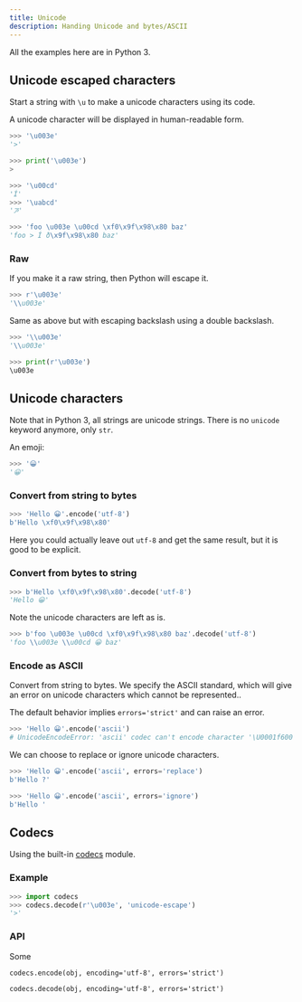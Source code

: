 ```yaml
---
title: Unicode
description: Handing Unicode and bytes/ASCII
---
```


All the examples here are in Python 3.


## Unicode escaped characters

Start a string with `\u` to make a unicode characters using its code.

A unicode character will be displayed in human-readable form.

```python
>>> '\u003e'
'>'

>>> print('\u003e')
>
```

```python
>>> '\u00cd'
'Í'
>>> '\uabcd'
'ꯍ'
```

```python
>>> 'foo \u003e \u00cd \xf0\x9f\x98\x80 baz'
'foo > Í ð\x9f\x98\x80 baz'
```

### Raw

If you make it a raw string, then Python will escape it.

```python
>>> r'\u003e'
'\\u003e'
```

Same as above but with escaping backslash using a double backslash.

```python
>>> '\\u003e'
'\\u003e'
```

```python
>>> print(r'\u003e')
\u003e
```


## Unicode characters

Note that in Python 3, all strings are unicode strings. There is no `unicode` keyword anymore, only `str`.

An emoji:

```python
>>> '😀'
'😀'
```

### Convert from string to bytes

```python
>>> 'Hello 😀'.encode('utf-8')
b'Hello \xf0\x9f\x98\x80'
```

Here you could actually leave out `utf-8` and get the same result, but it is good to be explicit.

### Convert from bytes to string

```python
>>> b'Hello \xf0\x9f\x98\x80'.decode('utf-8')
'Hello 😀'
```

Note the unicode characters are left as is.

```python
>>> b'foo \u003e \u00cd \xf0\x9f\x98\x80 baz'.decode('utf-8')
'foo \\u003e \\u00cd 😀 baz'
```

### Encode as ASCII

Convert from string to bytes. We specify the ASCII standard, which will give an error on unicode characters which cannot be represented..

The default behavior implies `errors='strict'` and can raise an error.

```python
>>> 'Hello 😀'.encode('ascii')
# UnicodeEncodeError: 'ascii' codec can't encode character '\U0001f600' in position 6: ordinal not in range(128)
```

We can choose to replace or ignore unicode characters.

```python
>>> 'Hello 😀'.encode('ascii', errors='replace')
b'Hello ?'
```

```python
>>> 'Hello 😀'.encode('ascii', errors='ignore')
b'Hello '
```


## Codecs

Using the built-in [codecs](https://docs.python.org/3/library/codecs.html) module.

### Example

```python
>>> import codecs
>>> codecs.decode(r'\u003e', 'unicode-escape')
'>'
```

### API

Some
```
codecs.encode(obj, encoding='utf-8', errors='strict')

codecs.decode(obj, encoding='utf-8', errors='strict')
```
